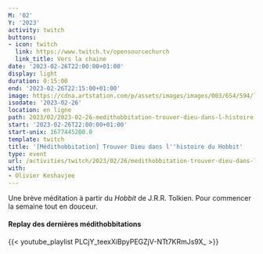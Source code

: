 ```yaml
---
M: '02'
Y: '2023'
activity: twitch
buttons:
- icon: twitch
  link: https://www.twitch.tv/opensourcechurch
  link_title: Vers la chaine
date: '2023-02-26T22:00:00+01:00'
display: light
duration: 0:15:00
end: '2023-02-26T22:15:00+01:00'
image: https://cdna.artstation.com/p/assets/images/images/003/654/594/large/sam-robberechts-finalrender1.jpg
isodate: '2023-02-26'
location: en ligne
path: 2023/02/2023-02-26-medithobbitation-trouver-dieu-dans-l-histoire-du-hobbit.md
start: '2023-02-26T22:00:00+01:00'
start-unix: 1677445200.0
template: twitch
title: '[Médithobbitation] Trouver Dieu dans l''histoire du Hobbit'
type: event
url: /activities/twitch/2023/02/26/medithobbitation-trouver-dieu-dans-l-histoire-du-hobbit
with:
- Olivier Keshavjee
---
```

Une brève méditation à partir du *Hobbit* de J.R.R. Tolkien. Pour commencer la semaine tout en douceur.



#### Replay des dernières médithobbitations

{{< youtube_playlist PLCjY_teexXiBpyPEGZjV-NTt7KRmJs9X_ >}}